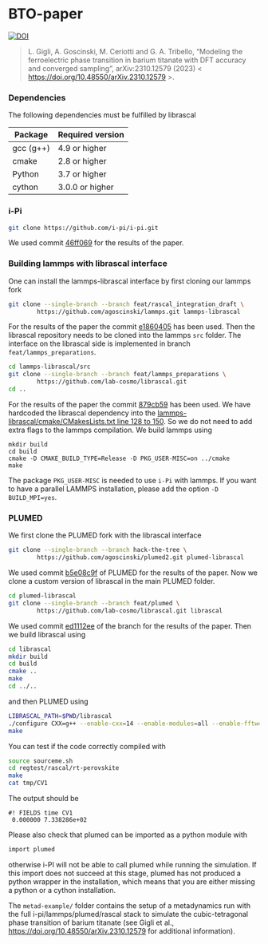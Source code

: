 # BTO-paper

[![DOI](https://zenodo.org/badge/702389161.svg)](https://zenodo.org/doi/10.5281/zenodo.10036255)

> L. Gigli, A. Goscinski, M. Ceriotti and G. A. Tribello, “Modeling the ferroelectric phase transition in barium titanate with DFT accuracy and converged sampling”, arXiv:2310.12579 (2023)
< https://doi.org/10.48550/arXiv.2310.12579 >.

### Dependencies

The following dependencies must be fulfilled by librascal

| Package     | Required version   |
|-------------|--------------------|
| gcc (g++)   | 4.9 or higher      |
| cmake       | 2.8 or higher      |
| Python      | 3.7 or higher      |
| cython      | 3.0.0 or higher    |

### i-Pi

```bash
git clone https://github.com/i-pi/i-pi.git
```
We used commit [46ff069](https://github.com/i-pi/i-pi/commit/46ff069) for the results of the paper.

### Building lammps with librascal interface

One can install the lammps-librascal interface by first cloning our lammps fork

```bash
git clone --single-branch --branch feat/rascal_integration_draft \
        https://github.com/agoscinski/lammps.git lammps-librascal
```
For the results of the paper the commit [e1860405](https://github.com/agoscinski/lammps/pull/1/commits/e18604056bcd703ad9661a8de00c988b8ebbfecc) has been used. Then the librascal repository needs to be cloned into the lammps `src` folder.
The interface on the librascal side is implemented in branch `feat/lammps_preparations`.
```bash
cd lammps-librascal/src
git clone --single-branch --branch feat/lammps_preparations \
        https://github.com/lab-cosmo/librascal.git
cd ..
```
For the results of the paper the commit [879cb59](https://github.com/lab-cosmo/librascal/pull/367/commits/879cb5942a40577ea005842227712848f361ab7f) has been used. We have hardcoded the librascal dependency into the [lammps-librascal/cmake/CMakesLists.txt line 128 to 150](https://github.com/agoscinski/lammps/blob/e18604056bcd703ad9661a8de00c988b8ebbfecc/cmake/CMakeLists.txt#L128-L150). So we do not need to add extra flags to the lammps compilation. We build lammps using
```
mkdir build
cd build
cmake -D CMAKE_BUILD_TYPE=Release -D PKG_USER-MISC=on ../cmake
make
```
The package `PKG_USER-MISC` is needed to use `i-Pi` with lammps. If you want to have a parallel LAMMPS installation, please add the option `-D BUILD_MPI=yes`.

### PLUMED

We first clone the PLUMED fork with the librascal interface
```bash
git clone --single-branch --branch hack-the-tree \
        https://github.com/agoscinski/plumed2.git plumed-librascal
```
We used commit [b5e08c9f](https://github.com/agoscinski/plumed2/pull/1/commits/b5e08c9ff97fc1ab798f3a6e0c835fdbe9bcba8c) of PLUMED for the results of the paper. Now we clone a custom version of librascal in the main PLUMED folder.
```bash
cd plumed-librascal
git clone --single-branch --branch feat/plumed \
        https://github.com/lab-cosmo/librascal.git librascal
```
We used commit [ed1112ee](https://github.com/lab-cosmo/librascal/commit/ed1112eefca577832b29ef0ceb34714e6a8ebe66) of the branch for the results of the paper. Then we build librascal using
```bash
cd librascal
mkdir build
cd build
cmake ..
make
cd ../..
```

and then PLUMED using
```bash
LIBRASCAL_PATH=$PWD/librascal
./configure CXX=g++ --enable-cxx=14 --enable-modules=all --enable-fftw=no --enable-mpi=no --enable-asmjit --enable-rascal LDFLAGS="-L$LIBRASCAL_PATH/build/external/wigxjpf/lib -lwigxjpf -L$LIBRASCAL_PATH/build/src -lrascal" CPPFLAGS="-I$LIBRASCAL_PATH/src/ -I$LIBRASCAL_PATH/build/external/Eigen3/ -I$LIBRASCAL_PATH/build/external/wigxjpf/inc"
make
```
You can test if the code correctly compiled with
```bash
source sourceme.sh
cd regtest/rascal/rt-perovskite
make
cat tmp/CV1
```
The output should be
```
#! FIELDS time CV1
 0.000000 7.338286e+02
```
Please also check that plumed can be imported as a python module with
```bash
import plumed
```
 otherwise i-PI will not be able to call plumed while running the simulation. If this import does not succeed at this stage, plumed has not produced a python wrapper in the installation, which means that you are either missing a python or a cython installation.

The `metad-example/` folder contains the setup of a metadynamics run with the full i-pi/lammps/plumed/rascal stack to simulate the cubic-tetragonal phase transition of barium titanate (see Gigli et al., <https://doi.org/10.48550/arXiv.2310.12579> for additional information).
